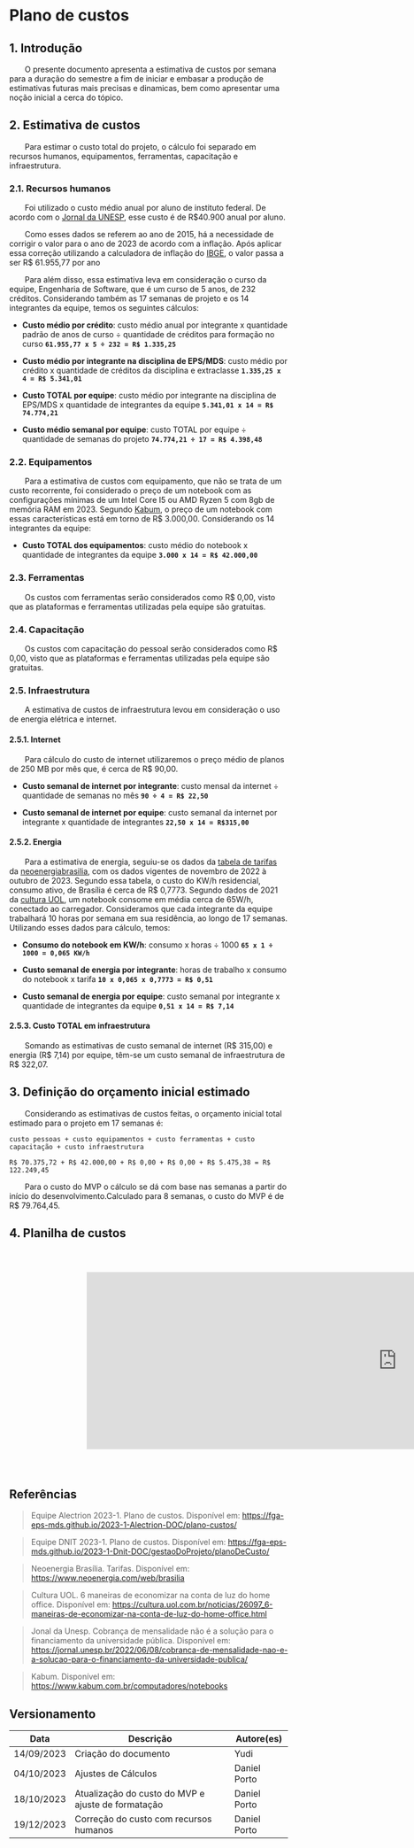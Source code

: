 # Plano de custos

## 1. Introdução

&emsp;&emsp;O presente documento apresenta a estimativa de custos por semana para a duração do semestre a fim de iniciar e embasar a produção de estimativas futuras mais precisas e dinamicas, bem como apresentar uma noção inicial a cerca do tópico.

## 2. Estimativa de custos

&emsp;&emsp;Para estimar o custo total do projeto, o cálculo foi separado em recursos humanos, equipamentos, ferramentas, capacitação e infraestrutura.

### 2.1. Recursos humanos

&emsp;&emsp;Foi utilizado o custo médio anual por aluno de instituto federal. De acordo com o [Jornal da UNESP](https://jornal.unesp.br/2022/06/08/cobranca-de-mensalidade-nao-e-a-solucao-para-o-financiamento-da-universidade-publica/), esse custo é de R$40.900 anual por aluno.

&emsp;&emsp;Como esses dados se referem ao ano de 2015, há a necessidade de corrigir o valor para o ano de 2023 de acordo com a inflação. Após aplicar essa correção utilizando a calculadora de inflação do [IBGE](https://www3.bcb.gov.br/CALCIDADAO/publico/corrigirPorIndice.do?method=corrigirPorIndice#), o valor passa a ser R$ 61.955,77 por ano

&emsp;&emsp;Para além disso, essa estimativa leva em consideração o curso da equipe, Engenharia de Software, que é um curso de 5 anos, de 232 créditos. Considerando também as 17 semanas de projeto e os 14 integrantes da equipe, temos os seguintes cálculos:

- **Custo médio por crédito**: custo médio anual por integrante x quantidade padrão de anos de curso ÷ quantidade de créditos para formação no curso **`61.955,77 x 5 ÷ 232 = R$ 1.335,25`**

- **Custo médio por integrante na disciplina de EPS/MDS**: custo médio por crédito x quantidade de créditos da disciplina e extraclasse **`1.335,25 x 4 = R$ 5.341,01`**

- **Custo TOTAL por equipe**: custo médio por integrante na disciplina de EPS/MDS x quantidade de integrantes da equipe **`5.341,01 x 14 = R$ 74.774,21`**

- **Custo médio semanal por equipe**: custo TOTAL por equipe ÷ quantidade de semanas do projeto **`74.774,21 ÷ 17 = R$ 4.398,48`**

### 2.2. Equipamentos

&emsp;&emsp;Para a estimativa de custos com equipamento, que não se trata de um custo recorrente, foi considerado o preço de um notebook com as configurações mínimas de um Intel Core I5 ou AMD Ryzen 5 com 8gb de memória RAM em 2023. Segundo [Kabum](https://www.kabum.com.br/), o preço de um notebook com essas características está em torno de R$ 3.000,00. Considerando os 14 integrantes da equipe:

- **Custo TOTAL dos equipamentos**: custo médio do notebook x quantidade de integrantes da equipe **`3.000 x 14 = R$ 42.000,00`**

### 2.3. Ferramentas
&emsp;&emsp;Os custos com ferramentas serão considerados como R$ 0,00, visto que as plataformas e ferramentas utilizadas pela equipe são gratuitas.

### 2.4. Capacitação
&emsp;&emsp;Os custos com capacitação do pessoal serão considerados como R$ 0,00, visto que as plataformas e ferramentas utilizadas pela equipe são gratuitas.

### 2.5. Infraestrutura
&emsp;&emsp;A estimativa de custos de infraestrutura levou em consideração o uso de energia elétrica e internet.

#### 2.5.1. Internet
&emsp;&emsp;Para cálculo do custo de internet utilizaremos o preço médio de planos de 250 MB por mês que, é cerca de R$ 90,00.

- **Custo semanal de internet por integrante**: custo mensal da internet ÷ quantidade de semanas no mês **`90 ÷ 4 = R$ 22,50`**

- **Custo semanal de internet por equipe**: custo semanal da internet por integrante x quantidade de integrantes **`22,50 x 14 = R$315,00`**

#### 2.5.2. Energia

&emsp;&emsp;Para a estimativa de energia, seguiu-se os dados da [tabela de tarifas](https://www.neoenergia.com/documents/d/brasilia/01_nbsb_tarifas_energia_eletrica_grupob_nov_2022_reh3134-pdf-1?download=true) da [neoenergiabrasilia](https://www.neoenergia.com/web/brasilia), com os dados vigentes de novembro de 2022 à outubro de 2023. Segundo essa tabela, o custo do KW/h residencial, consumo ativo, de Brasília é cerca de R$ 0,7773. Segundo dados de 2021 da [cultura UOL](https://cultura.uol.com.br/noticias/26097_6-maneiras-de-economizar-na-conta-de-luz-do-home-office.html), um notebook consome em média cerca de 65W/h, conectado ao carregador. Consideramos que cada integrante da equipe trabalhará 10 horas por semana em sua residência, ao longo de 17 semanas. Utilizando esses dados para cálculo, temos:

- **Consumo do notebook em KW/h**: consumo x horas ÷ 1000
**`65 x 1 ÷ 1000 = 0,065 KW/h`**

- **Custo semanal de energia por integrante**: horas de trabalho x consumo do notebook x tarifa
**`10 x 0,065 x 0,7773 = R$ 0,51`**

- **Custo semanal de energia por equipe**: custo semanal por integrante x quantidade de integrantes da equipe **`0,51 x 14 = R$ 7,14`**

#### 2.5.3. Custo TOTAL em infraestrutura

&emsp;&emsp;Somando as estimativas de custo semanal de internet (R$ 315,00) e energia (R$ 7,14) por equipe, têm-se um custo semanal de infraestrutura de R$ 322,07.

## 3. Definição do orçamento inicial estimado

&emsp;&emsp;Considerando as estimativas de custos feitas, o orçamento  inicial total estimado para o projeto em 17 semanas é:

    custo pessoas + custo equipamentos + custo ferramentas + custo capacitação + custo infraestrutura

    R$ 70.375,72 + R$ 42.000,00 + R$ 0,00 + R$ 0,00 + R$ 5.475,38 = R$ 122.249,45

&emsp;&emsp;Para o custo do MVP o cálculo se dá com base nas semanas a partir do início do desenvolvimento.Calculado para 8 semanas, o custo do MVP é de R$ 79.764,45.

## 4. Planilha de custos

<iframe width="1400" height="400" style="-webkit-transform:scale(0.8);-moz-transform-scale(0.8);" frameborder="0" src="https://docs.google.com/spreadsheets/d/e/2PACX-1vR5TLx-OiCCkfYJsUqnzRMC8_voSbbLjuCMqJ7L3HCKK-tyqB_JCvQJeSCWtQKNrHcSY8yMYAyLzpi7/pubhtml?gid=0&amp;single=true&amp;widget=true&amp;headers=false"></iframe>

## Referências

> Equipe Alectrion 2023-1. Plano de custos. Disponível em: <https://fga-eps-mds.github.io/2023-1-Alectrion-DOC/plano-custos/>

> Equipe DNIT 2023-1. Plano de custos. Disponível em: <https://fga-eps-mds.github.io/2023-1-Dnit-DOC/gestaoDoProjeto/planoDeCusto/>

> Neoenergia Brasília. Tarifas. Disponível em: <https://www.neoenergia.com/web/brasilia>

> Cultura UOL. 6 maneiras de economizar na conta de luz do home office. Disponível em: <https://cultura.uol.com.br/noticias/26097_6-maneiras-de-economizar-na-conta-de-luz-do-home-office.html>
 
> Jonal da Unesp. Cobrança de mensalidade não é a solução para o financiamento da universidade pública. Disponível em: <https://jornal.unesp.br/2022/06/08/cobranca-de-mensalidade-nao-e-a-solucao-para-o-financiamento-da-universidade-publica/>
  
> Kabum. Disponível em: <https://www.kabum.com.br/computadores/notebooks>

## Versionamento

|**Data**|**Descrição**|**Autore(es)**|
|--------|-------------|--------------|
|14/09/2023| Criação do documento | Yudi |
|04/10/2023| Ajustes de Cálculos | Daniel Porto |
|18/10/2023| Atualização do custo do MVP e ajuste de formatação| Daniel Porto |
|19/12/2023| Correção do custo com recursos humanos | Daniel Porto |